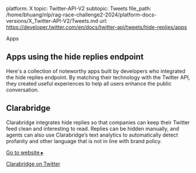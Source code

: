 platform: X
topic: Twitter-API-V2
subtopic: Tweets
file_path: /home/bhuang/nlp/rag-race-challenge2-2024/platform-docs-versions/X_Twitter-API-V2/Tweets.md
url: https://developer.twitter.com/en/docs/twitter-api/tweets/hide-replies/apps

Apps

## Apps using the hide replies endpoint

Here's a collection of noteworthy apps built by developers who integrated the hide replies endpoint. By matching their technology with the Twitter API, they created useful experiences to help all users enhance the public conversation.

  

## Clarabridge

Clarabridge integrates hide replies so that companies can keep their Twitter feed clean and interesting to read. Replies can be hidden manually, and agents can also use Clarabridge’s text analytics to automatically detect profanity and other language that is not in line with brand policy.

[Go to website ▸](https://www.clarabridge.com/ "Go to website ▸")

[Clarabridge on Twitter](https://twitter.com/Clarabridge "Clarabridge on Twitter")